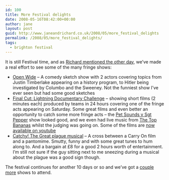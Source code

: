 ```yaml
---
id: 100
title: More Festival delights
date: 2008-05-16T08:42:00+00:00
author: jane
layout: post
guid: http://www.janeandrichard.co.uk/2008/05/more_festival_delights
permalink: /2008/05/more_festival_delights/
tags:
  - brighton festival
---
```

It is still Festival time, and as [Richard mentioned the other day](http://www.janeandrichard.co.uk/2008/05/festival_so_far), we&#8217;ve made a real effort to see some of the many fringe shows:

  * [Open Wide](http://www.brightonfestivalfringe.org.uk/listings/comedy/listing.asp?ev=1231&ed=9258) &#8211; A comedy sketch show with 2 actors covering topics from Justin Timberlake appearing on a history program, to Hitler being investigated by Columbo and the Sweeney. Not the funniest show I&#8217;ve ever seen but had some good sketches
  * [Final Cut: Lightning Documentary Challenge](http://www.finalcut.gb.com/archive_11_05_08.html) &#8211; showing short films (2 minutes each) produced by teams in 24 hours covering one of the fringe acts appearing on Saturday. Some great films and even better an opportunity to catch some more fringe acts &#8211; the [Pet Sounds v Sgt Pepper](http://www.brightonfestivalfringe.org.uk/listings/listing.asp?ev=1626&ed=10350) show looked good, and we even had live music from [The Top Bananas](http://thetopbananas.net/) whilst the judging was going on. Some of the films are [now available on youtube](http://www.youtube.com/user/BrightonFinalCut)
  * [Catchy! The Great plague musical](http://www.totalbeast.co.uk/catchy.html) &#8211; A cross between a Carry On film and a pantomime. Smutty, funny and with some great tunes to hum along to. And a bargain at &#163;8 for a good 2 hours worth of entertainment. I&#8217;m still not sure if the guy sitting next to me sneezing during a musical about the plague was a good sign though.

The festival continues for another 10 days or so and we&#8217;ve got a [couple](http://www.brightonfestivalfringe.org.uk/listings/comedy/listing.asp?ev=1617&ed=10152) [more](http://www.sherlock-holmes.org.uk/event_info.php?id=120) shows to attend.